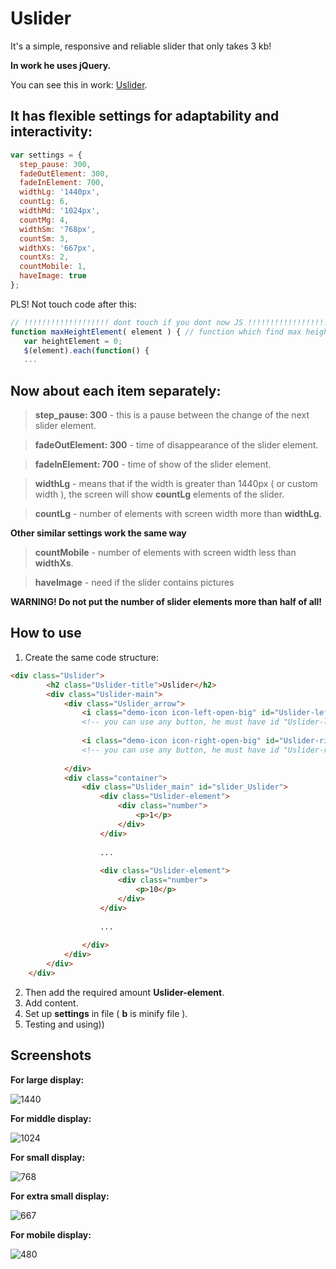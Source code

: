 # Uslider 

It's a simple, responsive and reliable slider that only takes 3 kb!

**In work he uses jQuery.**

You can see this in work:  [Uslider](https://dlmykolaivanov.github.io/Uslider-0.0.1-Alpha/).

## It has flexible settings for adaptability and interactivity:

```javascript
var settings = { 
  step_pause: 300, 
  fadeOutElement: 300, 
  fadeInElement: 700, 
  widthLg: '1440px', 
  countLg: 6, 
  widthMd: '1024px', 
  countMg: 4, 
  widthSm: '768px', 
  countSm: 3, 
  widthXs: '667px', 
  countXs: 2, 
  countMobile: 1, 
  haveImage: true 
};
```

PLS! Not touch code after this:

```javascript
// !!!!!!!!!!!!!!!!!!! dont touch if you dont now JS !!!!!!!!!!!!!!!!!!!!!! //
function maxHeightElement( element ) { // function which find max height in element
   var heightElement = 0;
   $(element).each(function() {
   ...
```

## Now about each item separately:

> **step_pause: 300** - this is a pause between the change of the next slider element.

> **fadeOutElement: 300** - time of disappearance of the slider element.

> **fadeInElement: 700** - time of show of the slider element.

> **widthLg** - means that if the width is greater than 1440px ( or custom width ), the screen will show **countLg** elements of the slider.

> **countLg** - number of elements with screen width more than **widthLg**.

**Other similar settings work the same way**

> **countMobile** - number of elements with screen width less than **widthXs**.

> **haveImage** - need if the slider contains pictures

**WARNING! Do not put the number of slider elements more than half of all!**

## How to use

1. Create the same code structure:

```html
<div class="Uslider">
        <h2 class="Uslider-title">Uslider</h2>
        <div class="Uslider-main">
            <div class="Uslider_arrow">
                <i class="demo-icon icon-left-open-big" id="Uslider-left"></i>
                <!-- you can use any button, he must have id "Uslider-left" -->
                
                <i class="demo-icon icon-right-open-big" id="Uslider-right"></i>
                <!-- you can use any button, he must have id "Uslider-right" -->
                
            </div>
            <div class="container">
                <div class="Uslider_main" id="slider_Uslider">
                    <div class="Uslider-element">
                        <div class="number">
                            <p>1</p>
                        </div>
                    </div>
                    
                    ...
                    
                    <div class="Uslider-element">
                        <div class="number">
                            <p>10</p>
                        </div>
                    </div>
                    
                    ...
                    
                </div>
            </div>
        </div>
    </div>
```

2. Then add the required amount **Uslider-element**.
3. Add content.
4. Set up **settings** in file ( **b** is minify file ).
5. Testing and using))

## Screenshots

**For large display:**

![1440](https://github.com/DLMykolaIvanov/Uslider-0.0.1-Alpha/blob/master/imgREADME/1440.png)

**For middle display:**

![1024](https://github.com/DLMykolaIvanov/Uslider-0.0.1-Alpha/blob/master/imgREADME/1024.png)

**For small display:**

![768](https://github.com/DLMykolaIvanov/Uslider-0.0.1-Alpha/blob/master/imgREADME/768.png)

**For extra small display:**

![667](https://github.com/DLMykolaIvanov/Uslider-0.0.1-Alpha/blob/master/imgREADME/667.png)

**For mobile display:**

![480](https://github.com/DLMykolaIvanov/Uslider-0.0.1-Alpha/blob/master/imgREADME/480.png)
